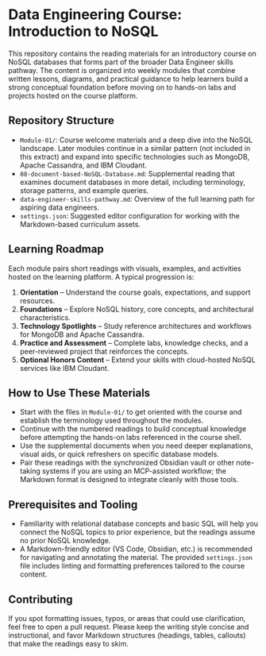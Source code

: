 # Data Engineering Course: Introduction to NoSQL

This repository contains the reading materials for an introductory course on NoSQL databases that forms part of the broader Data Engineer skills pathway. The content is organized into weekly modules that combine written lessons, diagrams, and practical guidance to help learners build a strong conceptual foundation before moving on to hands-on labs and projects hosted on the course platform.

## Repository Structure

- `Module-01/`: Course welcome materials and a deep dive into the NoSQL landscape. Later modules continue in a similar pattern (not included in this extract) and expand into specific technologies such as MongoDB, Apache Cassandra, and IBM Cloudant.
- `08-document-based-NoSQL-Database.md`: Supplemental reading that examines document databases in more detail, including terminology, storage patterns, and example queries.
- `data-engineer-skills-pathway.md`: Overview of the full learning path for aspiring data engineers.
- `settings.json`: Suggested editor configuration for working with the Markdown-based curriculum assets.

## Learning Roadmap

Each module pairs short readings with visuals, examples, and activities hosted on the learning platform. A typical progression is:

1. **Orientation** – Understand the course goals, expectations, and support resources.
2. **Foundations** – Explore NoSQL history, core concepts, and architectural characteristics.
3. **Technology Spotlights** – Study reference architectures and workflows for MongoDB and Apache Cassandra.
4. **Practice and Assessment** – Complete labs, knowledge checks, and a peer-reviewed project that reinforces the concepts.
5. **Optional Honors Content** – Extend your skills with cloud-hosted NoSQL services like IBM Cloudant.

## How to Use These Materials

- Start with the files in `Module-01/` to get oriented with the course and establish the terminology used throughout the modules.
- Continue with the numbered readings to build conceptual knowledge before attempting the hands-on labs referenced in the course shell.
- Use the supplemental documents when you need deeper explanations, visual aids, or quick refreshers on specific database models.
- Pair these readings with the synchronized Obsidian vault or other note-taking systems if you are using an MCP-assisted workflow; the Markdown format is designed to integrate cleanly with those tools.

## Prerequisites and Tooling

- Familiarity with relational database concepts and basic SQL will help you connect the NoSQL topics to prior experience, but the readings assume no prior NoSQL knowledge.
- A Markdown-friendly editor (VS Code, Obsidian, etc.) is recommended for navigating and annotating the material. The provided `settings.json` file includes linting and formatting preferences tailored to the course content.

## Contributing

If you spot formatting issues, typos, or areas that could use clarification, feel free to open a pull request. Please keep the writing style concise and instructional, and favor Markdown structures (headings, tables, callouts) that make the readings easy to skim.
